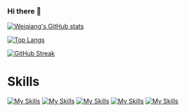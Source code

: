 ### Hi there 👋

<!--
**WeiqiangYu0528/WeiqiangYu0528** is a ✨ _special_ ✨ repository because its `README.md` (this file) appears on your GitHub profile.

Here are some ideas to get you started:

- 🔭 I’m currently working on ...
- 🌱 I’m currently learning ...
- 👯 I’m looking to collaborate on ...
- 🤔 I’m looking for help with ...
- 💬 Ask me about ...
- 📫 How to reach me: ...
- 😄 Pronouns: ...
- ⚡ Fun fact: ...
-->


[![Weiqiang's GitHub stats](https://github-readme-stats.vercel.app/api?username=WeiqiangYu0528)](https://github.com/anuraghazra/github-readme-stats)


[![Top Langs](https://github-readme-stats.vercel.app/api/top-langs/?username=WeiqiangYu0528&size_weight=0.25&count_weight=0.75&hide=css,html,c,CMake,Makefile,Shell)](https://github.com/anuraghazra/github-readme-stats)

[![GitHub Streak](https://streak-stats.demolab.com/?user=WeiqiangYu0528)](https://git.io/streak-stats)

# Skills
[![My Skills](https://skillicons.dev/icons?i=bash,c,cpp,go,java,lua,nodejs,php,py,js,ts,r,matlab)](https://skillicons.dev)
[![My Skills](https://skillicons.dev/icons?i=html,css,bootstrap,d3,django,jest,jquery,maven,nextjs,react,spring,tailwind,threejs)](https://skillicons.dev)
[![My Skills](https://skillicons.dev/icons?i=elasticsearch,firebase,mongodb,mysql,postgres,redis,sqlite)](https://skillicons.dev)
[![My Skills](https://skillicons.dev/icons?i=aws,docker,gcp,jenkins,kubernetes,openshift)](https://skillicons.dev)
[![My Skills](https://skillicons.dev/icons?i=pytorch,sklearn,tensorflow,git,linux,latex,md,postman,ps,blender)](https://skillicons.dev)
